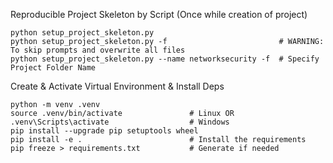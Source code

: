 Reproducible Project Skeleton by Script (Once while creation of project)

```
python setup_project_skeleton.py
python setup_project_skeleton.py -f                         # WARNING: To skip prompts and overwrite all files
python setup_project_skeleton.py --name networksecurity -f  # Specify Project Folder Name
```

Create & Activate Virtual Environment & Install Deps

```
python -m venv .venv
source .venv/bin/activate               # Linux OR
.venv\Scripts\activate                  # Windows
pip install --upgrade pip setuptools wheel
pip install -e .                        # Install the requirements
pip freeze > requirements.txt           # Generate if needed
```

